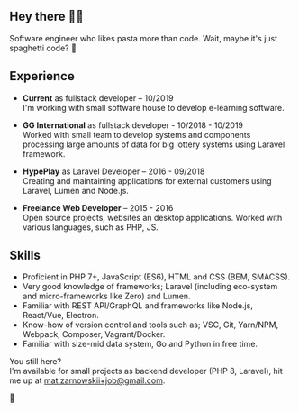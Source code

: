 ##  Hey there 🤙🏻

Software engineer who likes pasta more than code. Wait, maybe it's just spaghetti code? 🍝  

##  Experience
 - **Current** as fullstack developer – 10/2019    
   I'm working with small software house to develop e-learning software.
	 
 - **GG International** as fullstack developer - 10/2018 - 10/2019   
	 Worked with small team to develop systems and components processing large amounts of  data for big lottery systems using Laravel framework.
	 
 - **HypePlay** as Laravel Developer – 2016 - 09/2018  
	 Creating and maintaining applications for external customers using Laravel, Lumen and Node.js.
	 
 - **Freelance Web Developer** – 2015 - 2016  
	 Open source projects, websites an desktop applications. Worked with various languages, such as PHP, JS.
	 
##  Skills
 - Proficient in PHP 7+, JavaScript (ES6), HTML and CSS (BEM, SMACSS).
 - Very good knowledge of frameworks; Laravel (including eco-system and micro-frameworks like Zero) and Lumen.
 - Familiar with REST API/GraphQL and frameworks like Node.js, React/Vue, Electron.
 - Know-how of version control and tools such as; VSC, Git, Yarn/NPM, Webpack, Composer, Vagrant/Docker.
 - Familiar with size-mid data system, Go and Python in free time.

You still here?  
I'm available for small projects as backend developer (PHP 8, Laravel), hit me up at mat.zarnowskii+job@gmail.com.

🐳
